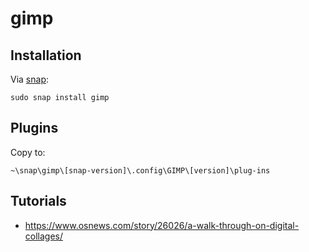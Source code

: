 # gimp

## Installation

Via [snap](https://snapcraft.io/gimp):

```
sudo snap install gimp
```

## Plugins

Copy to:

```
~\snap\gimp\[snap-version]\.config\GIMP\[version]\plug-ins
```

## Tutorials

- https://www.osnews.com/story/26026/a-walk-through-on-digital-collages/

